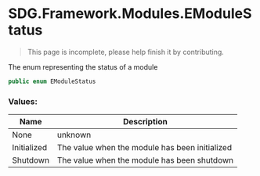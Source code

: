 # SDG.Framework.Modules.EModuleStatus

> This page is incomplete, please help finish it by contributing.

The enum representing the status of a module

```csharp
public enum EModuleStatus
```

### Values:

Name | Description
------------ | -------------
None | unknown
Initialized | The value when the module has been initialized
Shutdown | The value when the module has been shutdown
